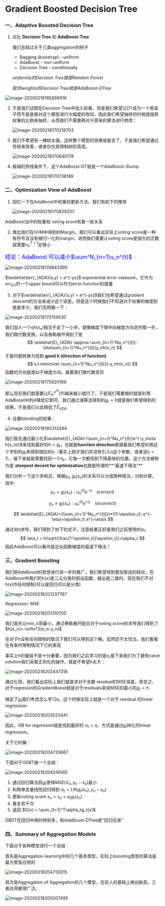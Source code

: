 # Gradient Boosted Decision Tree

### 一、Adaptive Boosted Decision Tree

1. 对比 **Decision Tree** 和 **AdaBoost-Tree**

   我们总结过关于几类aggregation的例子

   - Bagging (boostrap) - uniform
   - AdaBoost - non-uniform
   - Decision Tree - conditionally  

   *uniformly的Decision Tree就是Random Forest*

   *配合weights的Decision Tree就是AdaBoost-DTree*

![image-20200218165858916](C:\Users\DELL\AppData\Roaming\Typora\typora-user-images\image-20200218165858916.png)



2. 于是我们试图在Decision-Tree中加入权重，但是我们希望让DT成为一个黑盒子而不是直接对这个模型进行大幅度的改动，因此我们希望抽样的时候就按照权重的比例来抽样，从而我们不需要再对于原来的算法进行修改：

   ![image-20200218170218703](C:\Users\DELL\AppData\Roaming\Typora\typora-user-images\image-20200218170218703.png)

   

3. 我们不希望有一棵树太强，这样整个模型的效果就是去了，于是我们希望通过剪枝来改善，或者仅仅是限制树的高度。

   ![image-20200218170640178](C:\Users\DELL\AppData\Roaming\Typora\typora-user-images\image-20200218170640178.png)

   

4. 极端的剪枝条件下，这个AdaBoost-DT就是一个AdaBoost-Stump

   ![image-20200218170738189](C:\Users\DELL\AppData\Roaming\Typora\typora-user-images\image-20200218170738189.png)



### 二、Optimization View of AdaBoost

1. 回忆一下在AdaBoost中权重的更新方法，我们有如下的推导

   ![image-20200218170829207](C:\Users\DELL\AppData\Roaming\Typora\typora-user-images\image-20200218170829207.png)

AdaBoost当中的权重和 voting score有着一些关系



2. 类比我们在SVM中得到的Margin，我们可以看出实际上voting score是一种有符号且没有被归一化的margin，进而我们需要让voting score是很大的正数就需要$u_n^{T+1}$足够小

<font color = blue size = 4>结论：AdaBoost 可以减小$\sum^N_{n=1}u_n^{t}$</font>

![image-20200218174843390](C:\Users\DELL\AppData\Roaming\Typora\typora-user-images\image-20200218174843390.png)

$\widehat{err}_{ADA}(s,y) = e^{-ys}$   exponential error measure，它作为$err_{0/1}$的一个upper bound可以作为error function的度量 

3. 对于$\widehat{err}_{ADA}(s,y) = e^{-ys}$我们也希望通过gradient descent的方法来减少这个误差。但是这个时候我们不知道对于权重的梯度到底是多少，我们先照搬一下：

![image-20200218175159530](C:\Users\DELL\AppData\Roaming\Typora\typora-user-images\image-20200218175159530.png)

我们加入一个$\eta h(x_n)$相当于走了一小步，就像梯度下降中向梯度方向走的那一步，我们做代数变换，以及泰勒展开得到了是
$$
\widehat{E}_{ADA} \approx \sum_{n=1}^Nu_n^{(t)}-\eta\sum_{n=1}^Nu_n^{(t)}y_nh(x_n)
$$
于是问题转换为找到 **good h (direction of function)**
$$
s.t.minimize\ \sum_{n=1}^Nu_n^{(t)}(-y_nh(x_n))
$$
函数的方向就类似于梯度方向。接着我们做代数变形

![image-20200218175920189](C:\Users\DELL\AppData\Roaming\Typora\typora-user-images\image-20200218175920189.png)

那么现在我们就需要让$E_{in}^{u^(t)}(h)$越来越小就行了，于是我们需要做的就是利用AdaBoost中的$A$降低它即可，我们通过演算法得到的$g_t=h$就是我们希望得到的结果，于是我们以此降低了$\widehat{E}_{ADA}$

4. 设置blending的权重：

![image-20200218180312494](C:\Users\DELL\AppData\Roaming\Typora\typora-user-images\image-20200218180312494.png)

我们首先通过最小化$\widehat{E}_{ADA}=\sum_{n=1}^Nu_n^{(t)}e^{-y_n\eta h(x_n)}$来找到最好的$h=g_t$，也就是**function direction**紧接着我们希望利用这个学到的$g_t$来得到相应的$\eta$（事实上刚才我们并没有引入$\eta$这个参数，或者说$\eta=1$），接下来就是需要找到一个$\eta_t$，它每一次都找到下降最快的位置。这个方法被称为是 **steepest decent for optimization**也就是所谓的**“最速下降法”**

我们分析一下这个求和式，根据$y_n,g_t(x_n)$的关系可以分成两种情况，分别计算，其中:
$$
y_n = g_t(x_n):u_n^{(t)}e^{-\eta}	\ \ \ \ (correct)
$$

$$
y_n \neq g_t(x_n):u_n^{(t)}e^{+\eta}	\ \ \ \ (incorrect)
$$

$$
\widehat{E}_{ADA}=(\sum_{n=1}^Nu_n^{(t)})*((1-\epsilon_t)\ e^{-\eta}+\epsilon_t\ e^{+\eta})
$$

通过对$\eta$求导，我们得到了如下的式子，注意结果正好是我们之前使用的$\alpha_t$:
$$
\eta_t = ln\sqrt{\frac{1-\epsilon_t}{\epsilon_t}}=\alpha_t
$$
因此AdaBoost可以看作是近似函数梯度的最速下降法！



### 三、Gradient Boosting

我们把AdaBoost的思想进行进一步的推广，我们希望得到更加普适的结论，在AdaBoost中我们的h(x)是二元分类的假设函数，输出是二值的，现在我们不对h(x)作任何限制(可以是回归可以是分类)

![image-20200218201237767](C:\Users\DELL\AppData\Roaming\Typora\typora-user-images\image-20200218201237767.png)

Regression: MSE

![image-20200218201310705](C:\Users\DELL\AppData\Roaming\Typora\typora-user-images\image-20200218201310705.png)

我们首先让min_h项最小，通过泰勒展开配合对于voting score的求导我们得到了$h(x_n)=-\infin*2(s_n-y_n)$

在对于h没有任何限制的情况下我们可以得到这个解。显然还不太恰当。我们看看在有条件限制情况下它的表现

事实上h的量级不是十分重要，因为我们之后学习的是$\eta$,接下来我们为了避免naive solution我们采取正则化的操作，就是不希望h太大：

![image-20200218202447318](C:\Users\DELL\AppData\Roaming\Typora\typora-user-images\image-20200218202447318.png)

 通过化简，我们看出实际上我们就是求对于余数 residual的MSE误差。简言之，对于regresion的GradientBoost就是对于residuals来说MSE的最小的$g_t=h$ 

搞定了$g_t$我们考虑怎么学习$\eta$，这个时候实际上就是一个对于 residual 的linear regression:

![image-20200218203523441](C:\Users\DELL\AppData\Roaming\Typora\typora-user-images\image-20200218203523441.png)

因此，GB for regression就是找到最好的 $\alpha_t=\eta$，方式是通过$g_t$转化的linear regression。

关于它的解：

![image-20200218204733667](C:\Users\DELL\AppData\Roaming\Typora\typora-user-images\image-20200218204733667.png)

下面对于GDBT做一个总结：

![image-20200218204016565](C:\Users\DELL\AppData\Roaming\Typora\typora-user-images\image-20200218204016565.png)

1. 通过回归算法获$g_t$使得$MSE(X_n,y_n-s_n)$最小
2. 利用单变量线性回归得到 $\alpha_t = LR(g_t(x_n),y_n-s_n)$
3. 更新voting score $s_n = s_n + \alpha_tg_t(x_n)$
4. 重复若干次
5. 返回 $G(x) = \sum_{t=1}^T\alpha_tg_t(x)$

GBDT在回归中用的特别多，和AdaBoost-DTree是“回归兄弟”

### 四、Summary of Aggregation Models

下面对于各种模型进行一个总结：

首先是Aggregation-learning中的几个基本类型，实际上boosting类型的算法是最为管饭应用的

![image-20200218204755015](C:\Users\DELL\AppData\Roaming\Typora\typora-user-images\image-20200218204755015.png)

其次是Aggregation of Aggregation的几个模型，在前人的基础上再创新高，三者应用都很广泛。

![image-20200218205007495](C:\Users\DELL\AppData\Roaming\Typora\typora-user-images\image-20200218205007495.png)